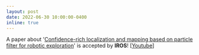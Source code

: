 ```yaml
---
layout: post
date: 2022-06-30 10:00:00-0400
inline: true
---
```


A paper about '[Confidence-rich localization and mapping based on particle filter for robotic exploration](https://ieeexplore.ieee.org/document/9981251)' is accepted by **IROS**! [[Youtube](https://youtu.be/t7awYSnC2dw)]
